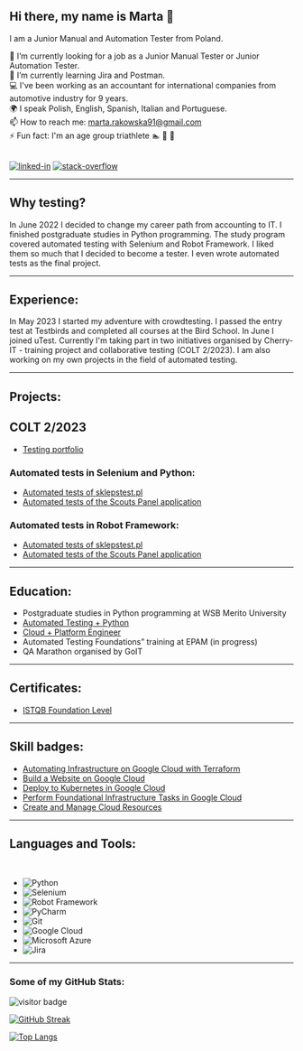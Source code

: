## Hi there, my name is Marta 👋

I am a Junior Manual and Automation Tester from Poland.

🔭 I’m currently looking for a job as a Junior Manual Tester or Junior Automation Tester.</br>
:book: I’m currently learning Jira and Postman.<br/>
:computer: I've been working as an accountant for international companies from automotive industry for 9 years.<br/>
:earth_africa: I speak Polish, English, Spanish, Italian and Portuguese.</br>
📫 How to reach me: marta.rakowska91@gmail.com</br>
⚡ Fun fact: I'm an age group triathlete :swimmer: :bicyclist: :runner:</br>

<br>[<img alt="linked-in" src="https://img.shields.io/badge/linkedin-%230077B5.svg?&style=for-the-badge&logo=linkedin&logoColor=white" />](https://www.linkedin.com/in/marta-rakowska/)
[<img alt="stack-overflow" src="https://img.shields.io/badge/stack%20overflow-FE7A16?logo=stack-overflow&logoColor=white&style=for-the-badge" />](https://stackoverflow.com/users/preferences/20940392)</br>

---

## Why testing?

In June 2022 I decided to change my career path from accounting to IT. I finished postgraduate studies in Python programming. The study program covered automated testing with Selenium and Robot Framework. I liked them so much that I decided to become a tester. I even wrote automated tests as the final project. 

---

## Experience:

In May 2023 I started my adventure with crowdtesting. I passed the entry test at Testbirds and completed all courses at the Bird School. In June I joined uTest. Currently I'm taking part in two initiatives organised by Cherry-IT - training project and collaborative testing (COLT 2/2023). I am also working on my own projects in the field of automated testing.

---

## Projects:

## COLT 2/2023
- [Testing portfolio](https://github.com/marta-rakowska/cherryit_portfolio)

### Automated tests in Selenium and Python:
- [Automated tests of sklepstest.pl](https://github.com/marta-rakowska/wsb_final_project_selenium)
- [Automated tests of the Scouts Panel application](https://github.com/marta-rakowska/challenge_portfolio)

### Automated tests in Robot Framework:
- [Automated tests of sklepstest.pl](https://github.com/marta-rakowska/wsb_final_project_robotframework)
- [Automated tests of the Scouts Panel application](https://github.com/marta-rakowska/panelscout_robotframework)
  
---

## Education:

- Postgraduate studies in Python programming at WSB Merito University
- [Automated Testing + Python](https://drive.google.com/file/d/1Qbe5uFBji06DptyvsXEK3NXW1eORwgu5/view)
- [Cloud + Platform Engineer](https://drive.google.com/file/d/14lM9LMDL4oxaqiPYBBhiFXUpxcQ_sNj5/view)
- Automated Testing Foundations” training at EPAM (in progress)
- QA Marathon organised by GoIT

---

## Certificates:

- [ISTQB Foundation Level](https://drive.google.com/file/d/1YUL1X8XBDEQO5rMv6YipggRYFcss4V7_/view?usp=sharing)

---

## Skill badges:

- [Automating Infrastructure on Google Cloud with Terraform](https://www.cloudskillsboost.google/public_profiles/6af5c597-4b7c-4718-96ae-f357b63ac57a/badges/4109362?utm_medium=social&utm_source=linkedin&utm_campaign=ql-social-share)
- [Build a Website on Google Cloud](https://www.cloudskillsboost.google/public_profiles/6af5c597-4b7c-4718-96ae-f357b63ac57a/badges/4122424?utm_medium=social&utm_source=linkedin&utm_campaign=ql-social-share)
- [Deploy to Kubernetes in Google Cloud](https://www.cloudskillsboost.google/public_profiles/6af5c597-4b7c-4718-96ae-f357b63ac57a/badges/4119920?utm_medium=social&utm_source=linkedin&utm_campaign=ql-social-share)
- [Perform Foundational Infrastructure Tasks in Google Cloud](https://www.cloudskillsboost.google/public_profiles/6af5c597-4b7c-4718-96ae-f357b63ac57a/badges/4022973?utm_medium=social&utm_source=linkedin&utm_campaign=ql-social-share)
- [Create and Manage Cloud Resources](https://www.cloudskillsboost.google/public_profiles/6af5c597-4b7c-4718-96ae-f357b63ac57a/badges/3735730?utm_medium=social&utm_source=linkedin&utm_campaign=ql-social-share)

___

## Languages and Tools:
<br/>

- ![Python](https://img.shields.io/badge/Python-3776AB?style=for-the-badge&logo=python&logoColor=white)
- ![Selenium](https://img.shields.io/badge/-selenium-%43B02A?style=for-the-badge&logo=selenium&logoColor=white)
- ![Robot Framework](https://a11ybadges.com/badge?logo=robotframework)
- ![PyCharm](https://img.shields.io/badge/PyCharm-000000.svg?&style=for-the-badge&logo=PyCharm&logoColor=white)
- ![Git](https://img.shields.io/badge/GIT-E44C30?style=for-the-badge&logo=git&logoColor=white)
- ![Google Cloud](https://img.shields.io/badge/Google_Cloud-4285F4?style=for-the-badge&logo=google-cloud&logoColor=white)
- ![Microsoft Azure](https://img.shields.io/badge/Microsoft_Azure-0089D6?style=for-the-badge&logo=microsoft-azure&logoColor=white)
- ![Jira](https://img.shields.io/badge/Jira-0052CC?style=for-the-badge&logo=Jira&logoColor=white)

---

### Some of my GitHub Stats:

![visitor badge](https://visitor-badge.glitch.me/badge?page_id=marta-rakowska.visitor-badge&left_text=My%20Page%20Visitors)

[![GitHub Streak](http://github-readme-streak-stats.herokuapp.com?user=marta-rakowska&theme=dark&background=000000)](https://git.io/streak-stats)

[![Top Langs](https://github-readme-stats.vercel.app/api/top-langs/?username=marta-rakowska&layout=compact&theme=vision-friendly-dark)](https://github.com/marta-rakowska/github-readme-stats)




